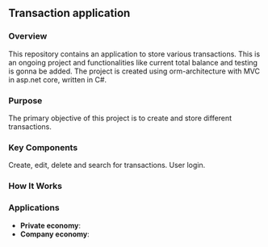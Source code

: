 ## Transaction application

### Overview
This repository contains an application to store various transactions. This is an ongoing project and functionalities like current total balance and testing is gonna be added. 
The project is created using orm-architecture with MVC in asp.net core, written in C#. 

### Purpose
The primary objective of this project is to create and store different transactions. 

### Key Components
Create, edit, delete and search for transactions. User login.

### How It Works


### Applications
- **Private economy**: 
- **Company economy**:



